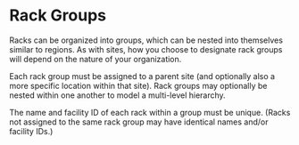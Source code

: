 # Rack Groups

Racks can be organized into groups, which can be nested into themselves similar to regions. As with sites, how you choose to designate rack groups will depend on the nature of your organization.

Each rack group must be assigned to a parent site (and optionally also a more specific location within that site). Rack groups may optionally be nested within one another to model a multi-level hierarchy.

The name and facility ID of each rack within a group must be unique. (Racks not assigned to the same rack group may have identical names and/or facility IDs.)
